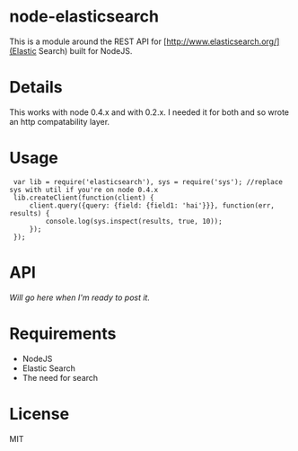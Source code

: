 node-elasticsearch
============

This is a module around the REST API for [http://www.elasticsearch.org/](Elastic Search) built for NodeJS.


Details
=============

This works with node 0.4.x and with 0.2.x. I needed it for both and so wrote an http compatability layer.


Usage
=============

     var lib = require('elasticsearch'), sys = require('sys'); //replace sys with util if you're on node 0.4.x
     lib.createClient(function(client) {
         client.query({query: {field: {field1: 'hai'}}}, function(err, results) {
             console.log(sys.inspect(results, true, 10));
         });
     });


API
==============

*Will go here when I'm ready to post it.*


Requirements
=============

* NodeJS
* Elastic Search
* The need for search


License
=============

MIT

